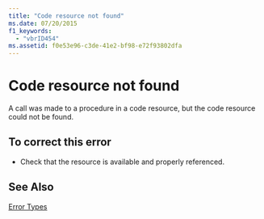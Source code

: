 ```yaml
---
title: "Code resource not found"
ms.date: 07/20/2015
f1_keywords: 
  - "vbrID454"
ms.assetid: f0e53e96-c3de-41e2-bf98-e72f93802dfa
---
```

# Code resource not found
A call was made to a procedure in a code resource, but the code resource could not be found.  
  
## To correct this error  
  
-   Check that the resource is available and properly referenced.  
  
## See Also  
 [Error Types](../../visual-basic/programming-guide/language-features/error-types.md)
